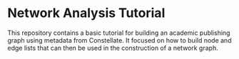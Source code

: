 # Network Analysis Tutorial

This repository contains a basic tutorial for building an academic publishing graph using metadata from Constellate. It focused on how to build node and edge lists that can then be used in the construction of a network graph. 




